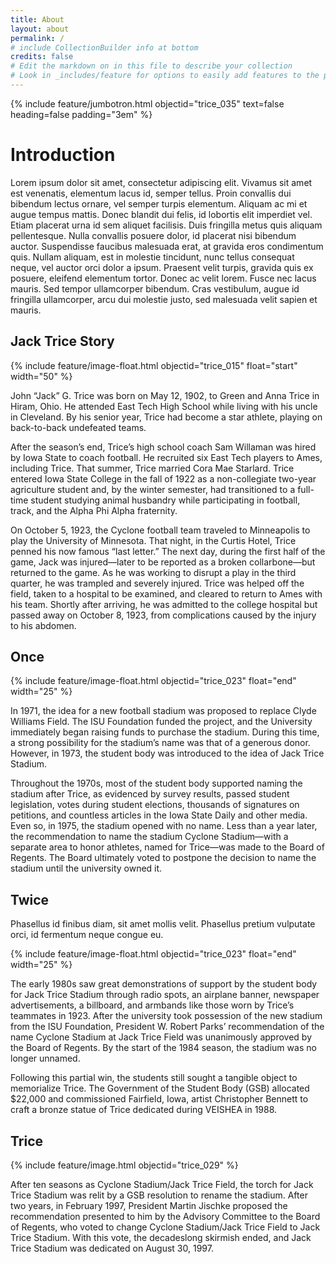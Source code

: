```yaml
---
title: About
layout: about
permalink: /
# include CollectionBuilder info at bottom
credits: false
# Edit the markdown on in this file to describe your collection
# Look in _includes/feature for options to easily add features to the page
---
```

{% include feature/jumbotron.html objectid="trice_035" text=false heading=false padding="3em" %}

# Introduction

Lorem ipsum dolor sit amet, consectetur adipiscing elit. Vivamus sit amet est venenatis, elementum lacus id, semper tellus. Proin convallis dui bibendum lectus ornare, vel semper turpis elementum. Aliquam ac mi et augue tempus mattis. Donec blandit dui felis, id lobortis elit imperdiet vel. Etiam placerat urna id sem aliquet facilisis. Duis fringilla metus quis aliquam pellentesque. Nulla convallis posuere dolor, id placerat nisi bibendum auctor. Suspendisse faucibus malesuada erat, at gravida eros condimentum quis. Nullam aliquam, est in molestie tincidunt, nunc tellus consequat neque, vel auctor orci dolor a ipsum. Praesent velit turpis, gravida quis ex posuere, eleifend elementum tortor. Donec ac velit lorem. Fusce nec lacus mauris. Sed tempor ullamcorper bibendum. Cras vestibulum, augue id fringilla ullamcorper, arcu dui molestie justo, sed malesuada velit sapien et mauris.

## Jack Trice Story

<!-- Start image/text block -->
{% include feature/image-float.html objectid="trice_015" float="start" width="50" %}

John “Jack” G. Trice was born on May 12, 1902, to Green and Anna Trice in Hiram, Ohio. He attended East Tech High School while living with his uncle in Cleveland. By his senior year, Trice had become a star athlete, playing on back-to-back undefeated teams.  

After the season’s end, Trice’s high school coach Sam Willaman was hired by Iowa State to coach football. He recruited six East Tech players to Ames, including Trice. That summer, Trice married Cora Mae Starlard. Trice entered Iowa State College in the fall of 1922 as a non-collegiate two-year agriculture student and, by the winter semester, had transitioned to a full-time student studying animal husbandry while participating in football, track, and the Alpha Phi Alpha fraternity. 

On October 5, 1923, the Cyclone football team traveled to Minneapolis to play the University of Minnesota. That night, in the Curtis Hotel, Trice penned his now famous “last letter.” The next day, during the first half of the game, Jack was injured—later to be reported as a broken collarbone—but returned to the game. As he was working to disrupt a play in the third quarter, he was trampled and severely injured. Trice was helped off the field, taken to a hospital to be examined, and cleared to return to Ames with his team. Shortly after arriving, he was admitted to the college hospital but passed away on October 8, 1923, from complications caused by the injury to his abdomen. 

<div class="clearfix"></div>
<!-- End image/text block -->


<!-- Start image/text block -->
## Once

{% include feature/image-float.html objectid="trice_023" float="end" width="25" %}

In 1971, the idea for a new football stadium was proposed to replace Clyde Williams Field. The ISU Foundation funded the project, and the University immediately began raising funds to purchase the stadium. During this time, a strong possibility for the stadium’s name was that of a generous donor. However, in 1973, the student body was introduced to the idea of Jack Trice Stadium.  

Throughout the 1970s, most of the student body supported naming the stadium after Trice, as evidenced by survey results, passed student legislation, votes during student elections, thousands of signatures on petitions, and countless articles in the Iowa State Daily and other media. Even so, in 1975, the stadium opened with no name. Less than a year later, the recommendation to name the stadium Cyclone Stadium—with a separate area to honor athletes, named for Trice—was made to the Board of Regents. The Board 
ultimately voted to postpone the decision to name the stadium until the university owned it. 

<div class="clearfix"></div>
<!-- End image/text block -->


<!-- Start image/text block -->
## Twice

Phasellus id finibus diam, sit amet mollis velit. Phasellus pretium vulputate orci, id fermentum neque congue eu. 

{% include feature/image-float.html objectid="trice_023" float="end" width="25" %}

The early 1980s saw great demonstrations of support by the student body for Jack Trice Stadium through radio spots, an airplane banner, newspaper advertisements, a billboard, and armbands like those worn by Trice’s teammates in 1923. After the university took possession of the new stadium from the ISU Foundation, President W. Robert Parks’ recommendation of the name Cyclone Stadium at Jack Trice Field was unanimously approved by the Board of Regents. By the start of the 1984 season, the stadium was no longer unnamed.  

Following this partial win, the students still sought a tangible object to memorialize Trice. The Government of the Student Body (GSB) allocated $22,000 and commissioned Fairfield, Iowa, artist Christopher Bennett to craft a bronze statue of Trice dedicated during VEISHEA in 1988.

<div class="clearfix"></div>
<!-- End image/text block -->


<!-- Start image/text block -->
## Trice

<div class="row pt-3">
<div class="col-md-5" markdown="1">

{% include feature/image.html objectid="trice_029" %}

</div>
<div class="col-md-7" markdown="1">

After ten seasons as Cyclone Stadium/Jack Trice Field, the torch for Jack Trice Stadium was relit by a GSB resolution to rename the stadium. After two years, in February 1997, President Martin Jischke proposed the recommendation presented to him by the Advisory Committee to the Board of Regents, who voted to change Cyclone Stadium/Jack Trice Field to Jack Trice Stadium. With this vote, the decadeslong skirmish ended, and Jack Trice Stadium was dedicated on August 30, 1997.

</div>
</div>
<!-- End image/text block -->
